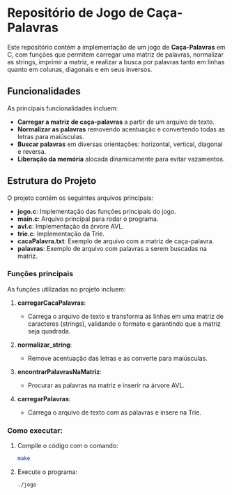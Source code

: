 # Repositório de Jogo de Caça-Palavras

Este repositório contém a implementação de um jogo de **Caça-Palavras** em C, com funções que permitem carregar uma matriz de palavras, normalizar as strings, imprimir a matriz, e realizar a busca por palavras tanto em linhas quanto em colunas, diagonais e em seus inversos.

## Funcionalidades

As principais funcionalidades incluem:

- **Carregar a matriz de caça-palavras** a partir de um arquivo de texto.
- **Normalizar as palavras** removendo acentuação e convertendo todas as letras para maiúsculas.
- **Buscar palavras** em diversas orientações: horizontal, vertical, diagonal e reversa.
- **Liberação da memória** alocada dinamicamente para evitar vazamentos.

## Estrutura do Projeto

O projeto contém os seguintes arquivos principais:

- **jogo.c**: Implementação das funções principais do jogo.
- **main.c**: Arquivo principal para rodar o programa.
- **avl.c**: Implementação da árvore AVL.
- **trie.c**: Implementação da Trie.
- **cacaPalavra.txt**: Exemplo de arquivo com a matriz de caça-palavra.
- **palavras**: Exemplo de arquivo com palavras a serem buscadas na matriz.

### Funções principais

As funções utilizadas no projeto incluem:

1. **carregarCacaPalavras**:
   - Carrega o arquivo de texto e transforma as linhas em uma matriz de caracteres (strings), validando o formato e garantindo que a matriz seja quadrada.
   
2. **normalizar_string**:
   - Remove acentuação das letras e as converte para maiúsculas.

3. **encontrarPalavrasNaMatriz**:
   - Procurar as palavras na matriz e inserir na árvore AVL.

4. **carregarPalavras**:
   - Carrega o arquivo de texto com as palavras e insere na Trie.

### Como executar:

1. Compile o código com o comando:

    ```bash
    make
    ```

2. Execute o programa:

    ```bash
    ./jogo
    ```


